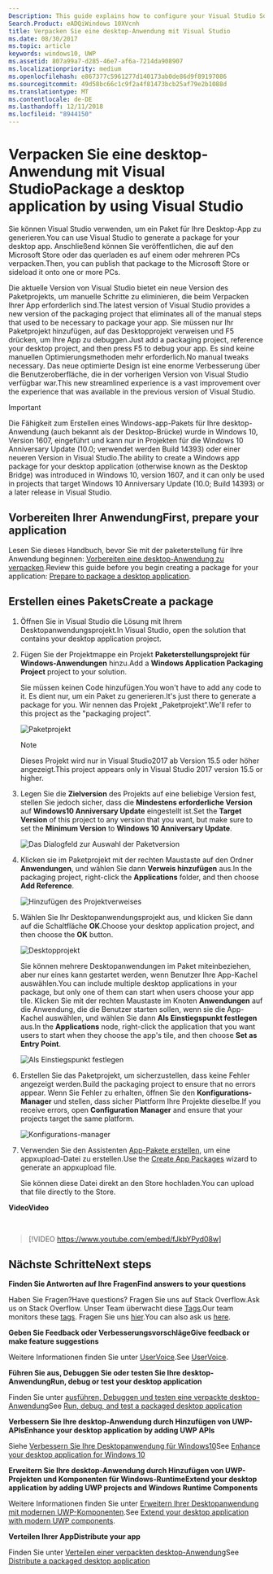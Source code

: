 ```yaml
---
Description: This guide explains how to configure your Visual Studio Solution to edit, debug, and package desktop application.
Search.Product: eADQiWindows 10XVcnh
title: Verpacken Sie eine desktop-Anwendung mit Visual Studio
ms.date: 08/30/2017
ms.topic: article
keywords: windows10, UWP
ms.assetid: 807a99a7-d285-46e7-af6a-7214da908907
ms.localizationpriority: medium
ms.openlocfilehash: e867377c5961277d140173ab0de86d9f89197086
ms.sourcegitcommit: 49d58bc66c1c9f2a4f81473bcb25af79e2b1088d
ms.translationtype: MT
ms.contentlocale: de-DE
ms.lasthandoff: 12/11/2018
ms.locfileid: "8944150"
---
```

# <a name="package-a-desktop-application-by-using-visual-studio"></a><span data-ttu-id="d4bbb-103">Verpacken Sie eine desktop-Anwendung mit Visual Studio</span><span class="sxs-lookup"><span data-stu-id="d4bbb-103">Package a desktop application by using Visual Studio</span></span>

<span data-ttu-id="d4bbb-104">Sie können Visual Studio verwenden, um ein Paket für Ihre Desktop-App zu generieren.</span><span class="sxs-lookup"><span data-stu-id="d4bbb-104">You can use Visual Studio to generate a package for your desktop app.</span></span> <span data-ttu-id="d4bbb-105">Anschließend können Sie veröffentlichen, die auf den Microsoft Store oder das querladen es auf einem oder mehreren PCs verpacken.</span><span class="sxs-lookup"><span data-stu-id="d4bbb-105">Then, you can publish that package to the Microsoft Store or sideload it onto one or more PCs.</span></span>

<span data-ttu-id="d4bbb-106">Die aktuelle Version von Visual Studio bietet ein neue Version des Paketprojekts, um manuelle Schritte zu eliminieren, die beim Verpacken Ihrer App erforderlich sind.</span><span class="sxs-lookup"><span data-stu-id="d4bbb-106">The latest version of Visual Studio provides a new version of the packaging project that eliminates all of the manual steps that used to be necessary to package your app.</span></span> <span data-ttu-id="d4bbb-107">Sie müssen nur Ihr Paketprojekt hinzufügen, auf das Desktopprojekt verweisen und F5 drücken, um Ihre App zu debuggen.</span><span class="sxs-lookup"><span data-stu-id="d4bbb-107">Just add a packaging project, reference your desktop project, and then press F5 to debug your app.</span></span> <span data-ttu-id="d4bbb-108">Es sind keine manuellen Optimierungsmethoden mehr erforderlich.</span><span class="sxs-lookup"><span data-stu-id="d4bbb-108">No manual tweaks necessary.</span></span> <span data-ttu-id="d4bbb-109">Das neue optimierte Design ist eine enorme Verbesserung über die Benutzeroberfläche, die in der vorherigen Version von Visual Studio verfügbar war.</span><span class="sxs-lookup"><span data-stu-id="d4bbb-109">This new streamlined experience is a vast improvement over the experience that was available in the previous version of Visual Studio.</span></span>

>[!IMPORTANT]
><span data-ttu-id="d4bbb-110">Die Fähigkeit zum Erstellen eines Windows-app-Pakets für Ihre desktop-Anwendung (auch bekannt als der Desktop-Brücke) wurde in Windows 10, Version 1607, eingeführt und kann nur in Projekten für die Windows 10 Anniversary Update (10.0; verwendet werden Build 14393) oder einer neueren Version in Visual Studio.</span><span class="sxs-lookup"><span data-stu-id="d4bbb-110">The ability to create a Windows app package for your desktop application (otherwise known as the Desktop Bridge) was introduced in Windows 10, version 1607, and it can only be used in projects that target Windows 10 Anniversary Update (10.0; Build 14393) or a later release in Visual Studio.</span></span>

## <a name="first-prepare-your-application"></a><span data-ttu-id="d4bbb-111">Vorbereiten Ihrer Anwendung</span><span class="sxs-lookup"><span data-stu-id="d4bbb-111">First, prepare your application</span></span>

<span data-ttu-id="d4bbb-112">Lesen Sie dieses Handbuch, bevor Sie mit der paketerstellung für Ihre Anwendung beginnen: [Vorbereiten eine desktop-Anwendung zu verpacken](desktop-to-uwp-prepare.md).</span><span class="sxs-lookup"><span data-stu-id="d4bbb-112">Review this guide before you begin creating a package for your application: [Prepare to package a desktop application](desktop-to-uwp-prepare.md).</span></span>

<a id="new-packaging-project"/>

## <a name="create-a-package"></a><span data-ttu-id="d4bbb-113">Erstellen eines Pakets</span><span class="sxs-lookup"><span data-stu-id="d4bbb-113">Create a package</span></span>

1. <span data-ttu-id="d4bbb-114">Öffnen Sie in Visual Studio die Lösung mit Ihrem Desktopanwendungsprojekt.</span><span class="sxs-lookup"><span data-stu-id="d4bbb-114">In Visual Studio, open the solution that contains your desktop application project.</span></span>

2. <span data-ttu-id="d4bbb-115">Fügen Sie der Projektmappe ein Projekt **Paketerstellungsprojekt für Windows-Anwendungen** hinzu.</span><span class="sxs-lookup"><span data-stu-id="d4bbb-115">Add a **Windows Application Packaging Project** project to your solution.</span></span>

   <span data-ttu-id="d4bbb-116">Sie müssen keinen Code hinzufügen.</span><span class="sxs-lookup"><span data-stu-id="d4bbb-116">You won't have to add any code to it.</span></span> <span data-ttu-id="d4bbb-117">Es dient nur, um ein Paket zu generieren.</span><span class="sxs-lookup"><span data-stu-id="d4bbb-117">It's just there to generate a package for you.</span></span> <span data-ttu-id="d4bbb-118">Wir nennen das Projekt „Paketprojekt“.</span><span class="sxs-lookup"><span data-stu-id="d4bbb-118">We'll refer to this project as the "packaging project".</span></span>

   ![Paketprojekt](images/desktop-to-uwp/packaging-project.png)

   >[!NOTE]
   ><span data-ttu-id="d4bbb-120">Dieses Projekt wird nur in Visual Studio2017 ab Version 15.5 oder höher angezeigt.</span><span class="sxs-lookup"><span data-stu-id="d4bbb-120">This project appears only in Visual Studio 2017 version 15.5 or higher.</span></span>

3. <span data-ttu-id="d4bbb-121">Legen Sie die **Zielversion** des Projekts auf eine beliebige Version fest, stellen Sie jedoch sicher, dass die **Mindestens erforderliche Version** auf **Windows10 Anniversary Update** eingestellt ist.</span><span class="sxs-lookup"><span data-stu-id="d4bbb-121">Set the **Target Version** of this project to any version that you want, but make sure to set the **Minimum Version** to **Windows 10 Anniversary Update**.</span></span>

   ![Das Dialogfeld zur Auswahl der Paketversion](images/desktop-to-uwp/packaging-version.png)

4. <span data-ttu-id="d4bbb-123">Klicken sie im Paketprojekt mit der rechten Maustaste auf den Ordner **Anwendungen**, und wählen Sie dann **Verweis hinzufügen** aus.</span><span class="sxs-lookup"><span data-stu-id="d4bbb-123">In the packaging project, right-click the **Applications** folder, and then choose **Add Reference**.</span></span>

   ![Hinzufügen des Projektverweises](images/desktop-to-uwp/add-project-reference.png)

5. <span data-ttu-id="d4bbb-125">Wählen Sie Ihr Desktopanwendungsprojekt aus, und klicken Sie dann auf die Schaltfläche **OK**.</span><span class="sxs-lookup"><span data-stu-id="d4bbb-125">Choose your desktop application project, and then choose the **OK** button.</span></span>

   ![Desktopprojekt](images/desktop-to-uwp/reference-project.png)

   <span data-ttu-id="d4bbb-127">Sie können mehrere Desktopanwendungen im Paket miteinbeziehen, aber nur eines kann gestartet werden, wenn Benutzer Ihre App-Kachel auswählen.</span><span class="sxs-lookup"><span data-stu-id="d4bbb-127">You can include multiple desktop applications in your package, but only one of them can start when users choose your app tile.</span></span> <span data-ttu-id="d4bbb-128">Klicken Sie mit der rechten Maustaste im Knoten **Anwendungen** auf die Anwendung, die die Benutzer starten sollen, wenn sie die App-Kachel auswählen, und wählen Sie dann **Als Einstiegspunkt festlegen** aus.</span><span class="sxs-lookup"><span data-stu-id="d4bbb-128">In the **Applications** node, right-click the application that you want users to start when they choose the app's tile, and then choose **Set as Entry Point**.</span></span>

   ![Als Einstiegspunkt festlegen](images/desktop-to-uwp/entry-point-set.png)

6. <span data-ttu-id="d4bbb-130">Erstellen Sie das Paketprojekt, um sicherzustellen, dass keine Fehler angezeigt werden.</span><span class="sxs-lookup"><span data-stu-id="d4bbb-130">Build the packaging project to ensure that no errors appear.</span></span>  <span data-ttu-id="d4bbb-131">Wenn Sie Fehler zu erhalten, öffnen Sie den **Konfigurations-Manager** und stellen, dass sicher Plattform Ihre Projekte dieselbe.</span><span class="sxs-lookup"><span data-stu-id="d4bbb-131">If you receive errors, open **Configuration Manager** and ensure that your projects target the same platform.</span></span>

   ![Konfigurations-manager](images/desktop-to-uwp/config-manager.png)

7. <span data-ttu-id="d4bbb-133">Verwenden Sie den Assistenten [App-Pakete erstellen](../packaging/packaging-uwp-apps.md), um eine appxupload-Datei zu erstellen.</span><span class="sxs-lookup"><span data-stu-id="d4bbb-133">Use the [Create App Packages](../packaging/packaging-uwp-apps.md) wizard to generate an appxupload file.</span></span>

   <span data-ttu-id="d4bbb-134">Sie können diese Datei direkt an den Store hochladen.</span><span class="sxs-lookup"><span data-stu-id="d4bbb-134">You can upload that file directly to the Store.</span></span>

**<span data-ttu-id="d4bbb-135">Video</span><span class="sxs-lookup"><span data-stu-id="d4bbb-135">Video</span></span>**

&nbsp;
> [!VIDEO https://www.youtube.com/embed/fJkbYPyd08w]

## <a name="next-steps"></a><span data-ttu-id="d4bbb-136">Nächste Schritte</span><span class="sxs-lookup"><span data-stu-id="d4bbb-136">Next steps</span></span>

**<span data-ttu-id="d4bbb-137">Finden Sie Antworten auf Ihre Fragen</span><span class="sxs-lookup"><span data-stu-id="d4bbb-137">Find answers to your questions</span></span>**

<span data-ttu-id="d4bbb-138">Haben Sie Fragen?</span><span class="sxs-lookup"><span data-stu-id="d4bbb-138">Have questions?</span></span> <span data-ttu-id="d4bbb-139">Fragen Sie uns auf Stack Overflow.</span><span class="sxs-lookup"><span data-stu-id="d4bbb-139">Ask us on Stack Overflow.</span></span> <span data-ttu-id="d4bbb-140">Unser Team überwacht diese [Tags](http://stackoverflow.com/questions/tagged/project-centennial+or+desktop-bridge).</span><span class="sxs-lookup"><span data-stu-id="d4bbb-140">Our team monitors these [tags](http://stackoverflow.com/questions/tagged/project-centennial+or+desktop-bridge).</span></span> <span data-ttu-id="d4bbb-141">Fragen Sie uns [hier](https://social.msdn.microsoft.com/Forums/en-US/home?filter=alltypes&sort=relevancedesc&searchTerm=%5BDesktop%20Converter%5D).</span><span class="sxs-lookup"><span data-stu-id="d4bbb-141">You can also ask us [here](https://social.msdn.microsoft.com/Forums/en-US/home?filter=alltypes&sort=relevancedesc&searchTerm=%5BDesktop%20Converter%5D).</span></span>

**<span data-ttu-id="d4bbb-142">Geben Sie Feedback oder Verbesserungsvorschläge</span><span class="sxs-lookup"><span data-stu-id="d4bbb-142">Give feedback or make feature suggestions</span></span>**

<span data-ttu-id="d4bbb-143">Weitere Informationen finden Sie unter [UserVoice](https://wpdev.uservoice.com/forums/110705-universal-windows-platform/category/161895-desktop-bridge-centennial).</span><span class="sxs-lookup"><span data-stu-id="d4bbb-143">See [UserVoice](https://wpdev.uservoice.com/forums/110705-universal-windows-platform/category/161895-desktop-bridge-centennial).</span></span>

**<span data-ttu-id="d4bbb-144">Führen Sie aus, Debuggen Sie oder testen Sie Ihre desktop-Anwendung</span><span class="sxs-lookup"><span data-stu-id="d4bbb-144">Run, debug or test your desktop application</span></span>**

<span data-ttu-id="d4bbb-145">Finden Sie unter [ausführen, Debuggen und testen eine verpackte desktop-Anwendung](desktop-to-uwp-debug.md)</span><span class="sxs-lookup"><span data-stu-id="d4bbb-145">See [Run, debug, and test a packaged desktop application](desktop-to-uwp-debug.md)</span></span>

**<span data-ttu-id="d4bbb-146">Verbessern Sie Ihre desktop-Anwendung durch Hinzufügen von UWP-APIs</span><span class="sxs-lookup"><span data-stu-id="d4bbb-146">Enhance your desktop application by adding UWP APIs</span></span>**

<span data-ttu-id="d4bbb-147">Siehe [Verbessern Sie Ihre Desktopanwendung für Windows10](desktop-to-uwp-enhance.md)</span><span class="sxs-lookup"><span data-stu-id="d4bbb-147">See [Enhance your desktop application for Windows 10](desktop-to-uwp-enhance.md)</span></span>

**<span data-ttu-id="d4bbb-148">Erweitern Sie Ihre desktop-Anwendung durch Hinzufügen von UWP-Projekten und Komponenten für Windows-Runtime</span><span class="sxs-lookup"><span data-stu-id="d4bbb-148">Extend your desktop application by adding UWP projects and Windows Runtime Components</span></span>**

<span data-ttu-id="d4bbb-149">Weitere Informationen finden Sie unter [Erweitern Ihrer Desktopanwendung mit modernen UWP-Komponenten](desktop-to-uwp-extend.md).</span><span class="sxs-lookup"><span data-stu-id="d4bbb-149">See [Extend your desktop application with modern UWP components](desktop-to-uwp-extend.md).</span></span>

**<span data-ttu-id="d4bbb-150">Verteilen Ihrer App</span><span class="sxs-lookup"><span data-stu-id="d4bbb-150">Distribute your app</span></span>**

<span data-ttu-id="d4bbb-151">Finden Sie unter [Verteilen einer verpackten desktop-Anwendung](desktop-to-uwp-distribute.md)</span><span class="sxs-lookup"><span data-stu-id="d4bbb-151">See [Distribute a packaged desktop application](desktop-to-uwp-distribute.md)</span></span>
